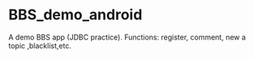 # BBS_demo_android
A demo BBS app (JDBC practice).  Functions: register, comment, new a topic ,blacklist,etc.
